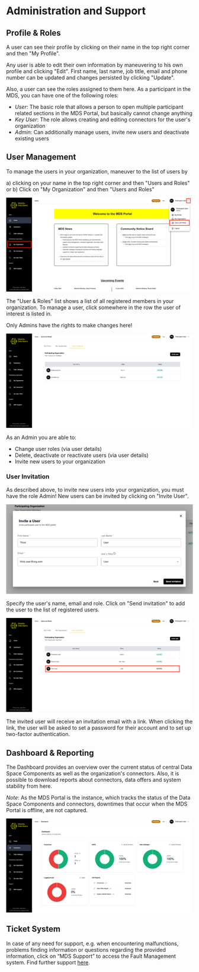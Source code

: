 # Administration and Support

## Profile & Roles

A user can see their profile by clicking on their name in the top right corner and then "My Profile".

Any user is able to edit their own information by maneuvering to his own profile and clicking "Edit".
First name, last name, job title, email and phone number can be updated and changes persisted by clicking "Update".

Also, a user can see the roles assigned to them here.
As a participant in the MDS, you can have one of the following roles:

- _User_: The basic role that allows a person to open multiple participant related sections in the MDS Portal, but basically cannot change anything
- _Key User_: The role allows creating and editing connectors for the user's organization
- _Admin_: Can additionally manage users, invite new users and deactivate existing users

## User Management

To manage the users in your organization, maneuver to the list of users by

a) clicking on your name in the top right corner and then "Users and Roles"
or b) Click on "My Organization" and then "Users and Roles"

![user-management](images/administration-and-support/user-management.png)

The "User & Roles" list shows a list of all registered members in your organization.
To manage a user, click somewhere in the row the user of interest is listed in.

Only Admins have the rights to make changes here!

![users-list](images/administration-and-support/users-list.png)

As an Admin you are able to:

- Change user roles (via user details)
- Delete, deactivate or reactivate users (via user details)
- Invite new users to your organization

### User Invitation

As described above, to invite new users into your organization, you must have the role Admin!
New users can be invited by clicking on "Invite User".

![invitation-form](images/administration-and-support/invitation-form.png)

Specify the user's name, email and role.
Click on "Send invitation" to add the user to the list of registered users.

![invited-user](images/administration-and-support/invited-user.png)

The invited user will receive an invitation email with a link.
When clicking the link, the user will be asked to set a password for their account and to set up two-factor authentication.

## Dashboard & Reporting

The Dashboard provides an overview over the current status of central Data Space Components as well as the organization's connectors.
Also, it is possible to download reports about connectors, data offers and system stability from here.

_Note_: As the MDS Portal is the instance, which tracks the status of the Data Space Components and connectors, downtimes that occur when the MDS Portal is offline, are not captured. 

![dashboard](images/administration-and-support/dashboard.png)

## Ticket System

In case of any need for support, e.g. when encountering malfunctions, problems finding information or questions regarding the provided information, click on “MDS Support” to access the Fault Management system.
Find further support [here](https://mobility-dataspace.online/).
